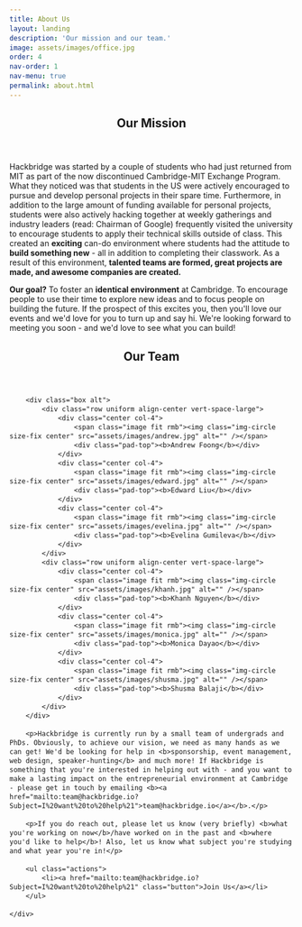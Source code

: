 ```yaml
---
title: About Us
layout: landing
description: 'Our mission and our team.'
image: assets/images/office.jpg
order: 4
nav-order: 1
nav-menu: true
permalink: about.html
---
```


<!-- Main -->
<div id="main">

<!-- One -->
<section id="one">
	<div class="inner">
		<header class="major">
			<h2>Our Mission</h2>
		</header>
		<p>Hackbridge was started by a couple of students who had just returned from MIT as part of the now discontinued Cambridge-MIT Exchange Program. What they noticed was that students in the US were actively encouraged to pursue and develop personal projects in their spare time. Furthermore, in addition to the large amount of funding available for personal projects, students were also actively hacking together at weekly gatherings and industry leaders (read: Chairman of Google) frequently visited the university to encourage students to apply their technical skills outside of class. This created an <b>exciting</b> can-do environment where students had the attitude to <b>build something new</b> - all in addition to completing their classwork. As a result of this environment, <b>talented teams are formed, great projects are made, and awesome companies are created.</b></p>
		<p><b>Our goal?</b> To foster an <b>identical environment</b> at Cambridge. To encourage people to use their time to explore new ideas and to focus people on building the future. If the prospect of this excites you, then you'll love our events and we'd love for you to turn up and say hi. We're looking forward to meeting you soon - and we'd love to see what you can build!</p>
	</div>
</section>
<section id = "two">
	<div class="inner" id ="team">
		<header class="major">
			<h2>Our Team</h2>
		</header>

		<div class="box alt">
			<div class="row uniform align-center vert-space-large">
				<div class="center col-4">
					<span class="image fit rmb"><img class="img-circle size-fix center" src="assets/images/andrew.jpg" alt="" /></span>
					<div class="pad-top"><b>Andrew Foong</b></div>
				</div>
				<div class="center col-4">
					<span class="image fit rmb"><img class="img-circle size-fix center" src="assets/images/edward.jpg" alt="" /></span>
					<div class="pad-top"><b>Edward Liu</b></div>
				</div>
				<div class="center col-4">
					<span class="image fit rmb"><img class="img-circle size-fix center" src="assets/images/evelina.jpg" alt="" /></span>
					<div class="pad-top"><b>Evelina Gumileva</b></div>
				</div>
			</div>
			<div class="row uniform align-center vert-space-large">
				<div class="center col-4">
					<span class="image fit rmb"><img class="img-circle size-fix center" src="assets/images/khanh.jpg" alt="" /></span>
					<div class="pad-top"><b>Khanh Nguyen</b></div>
				</div>
				<div class="center col-4">
					<span class="image fit rmb"><img class="img-circle size-fix center" src="assets/images/monica.jpg" alt="" /></span>
					<div class="pad-top"><b>Monica Dayao</b></div>
				</div>
				<div class="center col-4">
					<span class="image fit rmb"><img class="img-circle size-fix center" src="assets/images/shusma.jpg" alt="" /></span>
					<div class="pad-top"><b>Shusma Balaji</b></div>
				</div>
			</div>
		</div>

		<p>Hackbridge is currently run by a small team of undergrads and PhDs. Obviously, to achieve our vision, we need as many hands as we can get! We'd be looking for help in <b>sponsorship, event management, web design, speaker-hunting</b> and much more! If Hackbridge is something that you're interested in helping out with - and you want to make a lasting impact on the entrepreneurial environment at Cambridge - please get in touch by emailing <b><a href="mailto:team@hackbridge.io?Subject=I%20want%20to%20help%21">team@hackbridge.io</a></b>.</p>

		<p>If you do reach out, please let us know (very briefly) <b>what you're working on now</b>/have worked on in the past and <b>where you'd like to help</b>! Also, let us know what subject you're studying and what year you're in!</p>

		<ul class="actions">
			<li><a href="mailto:team@hackbridge.io?Subject=I%20want%20to%20help%21" class="button">Join Us</a></li>
		</ul>

	</div>
</section>

<!-- Two -->
<section id="two" class="spotlights">

</section>

</div>
